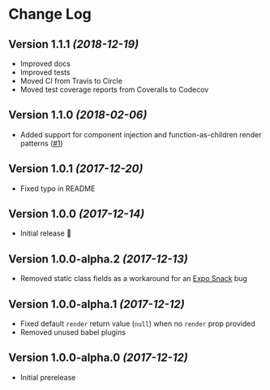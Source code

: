 # Change Log

## Version 1.1.1 _(2018-12-19)_

- Improved docs
- Improved tests
- Moved CI from Travis to Circle
- Moved test coverage reports from Coveralls to Codecov

## Version 1.1.0 _(2018-02-06)_

- Added support for component injection and function-as-children render patterns
  ([#1][#1])

## Version 1.0.1 _(2017-12-20)_

- Fixed typo in README

## Version 1.0.0 _(2017-12-14)_

- Initial release :tada:

## Version 1.0.0-alpha.2 _(2017-12-13)_

- Removed static class fields as a workaround for an [Expo Snack][snack] bug

## Version 1.0.0-alpha.1 _(2017-12-12)_

- Fixed default `render` return value (`null`) when no `render` prop provided
- Removed unused babel plugins

## Version 1.0.0-alpha.0 _(2017-12-12)_

- Initial prerelease

[snack]: https://snack.expo.io/
[#1]: https://github.com/wKovacs64/react-native-responsive-image-view/pull/1
